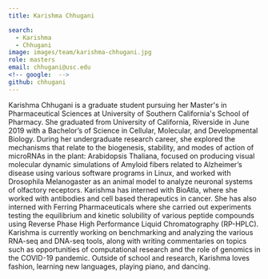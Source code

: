 ```yaml
---
title: Karishma Chhugani

search:
  - Karishma
  - Chhugani
image: images/team/karishma-chhugani.jpg
role: masters
email: chhugani@usc.edu
<!-- google:  -->
github: chhugani
---
```


Karishma Chhugani is a graduate student pursuing her Master's in Pharmaceutical Sciences at University of Southern California's School of Pharmacy. She graduated from University of California, Riverside in June 2019 with a Bachelor’s of Science in Cellular, Molecular, and Developmental Biology. During her undergraduate research career, she explored the mechanisms that relate to the biogenesis, stability, and modes of action of microRNAs in the plant: Arabidopsis Thaliana, focused on producing visual molecular dynamic simulations of Amyloid fibers related to Alzheimer’s disease using various software programs in Linux, and worked with Drosophila Melanogaster as an animal model to analyze neuronal systems of olfactory receptors. Karishma has interned with BioAtla, where she worked with antibodies and cell based therapeutics in cancer. She has also interned with Ferring Pharmaceuticals where she carried out experiments testing the equilibrium and kinetic solubility of various peptide compounds using Reverse Phase High Performance Liquid Chromatography (RP-HPLC). Karishma is currently working on benchmarking and analyzing the various RNA-seq and DNA-seq tools, along with writing commentaries on topics such as opportunities of computational research and the role of genomics in the COVID-19 pandemic. Outside of school and research, Karishma loves fashion, learning new languages, playing piano, and dancing. 
